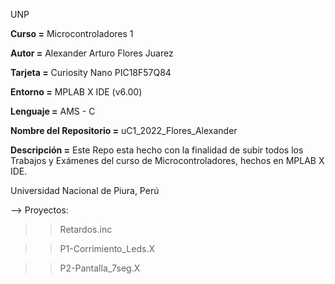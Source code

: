 UNP

**Curso =** Microcontroladores 1

**Autor =** Alexander Arturo Flores Juarez

**Tarjeta =** Curiosity Nano PIC18F57Q84

**Entorno =** MPLAB X IDE (v6.00)

**Lenguaje =** AMS - C

**Nombre del Repositorio =** uC1_2022_Flores_Alexander

**Descripción =** Este Repo esta hecho con la finalidad de subir todos los Trabajos y Exámenes del curso de Microcontroladores, hechos en MPLAB X IDE.

Universidad Nacional de Piura, Perú

—> Proyectos:

>>Retardos.inc

>>P1-Corrimiento_Leds.X

>>P2-Pantalla_7seg.X
